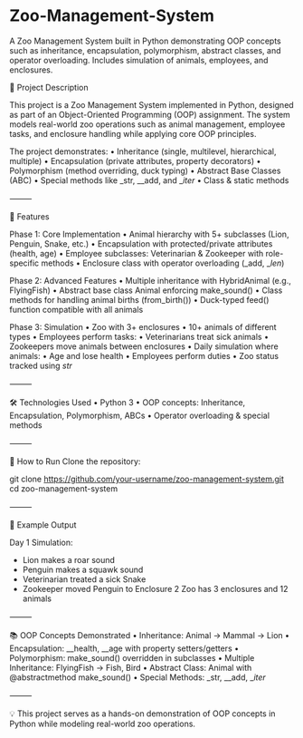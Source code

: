 # Zoo-Management-System
A Zoo Management System built in Python demonstrating OOP concepts such as inheritance, encapsulation, polymorphism, abstract classes, and operator overloading. Includes simulation of animals, employees, and enclosures.


📌 Project Description

This project is a Zoo Management System implemented in Python, designed as part of an Object-Oriented Programming (OOP) assignment.
The system models real-world zoo operations such as animal management, employee tasks, and enclosure handling while applying core OOP principles.

The project demonstrates:
	•	Inheritance (single, multilevel, hierarchical, multiple)
	•	Encapsulation (private attributes, property decorators)
	•	Polymorphism (method overriding, duck typing)
	•	Abstract Base Classes (ABC)
	•	Special methods like _str, __add, and __iter_
	•	Class & static methods

⸻

🎯 Features

Phase 1: Core Implementation
	•	Animal hierarchy with 5+ subclasses (Lion, Penguin, Snake, etc.)
	•	Encapsulation with protected/private attributes (health, age)
	•	Employee subclasses: Veterinarian & Zookeeper with role-specific methods
	•	Enclosure class with operator overloading (_add, __len_)

Phase 2: Advanced Features
	•	Multiple inheritance with HybridAnimal (e.g., FlyingFish)
	•	Abstract base class Animal enforcing make_sound()
	•	Class methods for handling animal births (from_birth())
	•	Duck-typed feed() function compatible with all animals

Phase 3: Simulation
	•	Zoo with 3+ enclosures
	•	10+ animals of different types
	•	Employees perform tasks:
	•	Veterinarians treat sick animals
	•	Zookeepers move animals between enclosures
	•	Daily simulation where animals:
	•	Age and lose health
	•	Employees perform duties
	•	Zoo status tracked using _str_

⸻

🛠 Technologies Used
	•	Python 3
	•	OOP concepts: Inheritance, Encapsulation, Polymorphism, ABCs
	•	Operator overloading & special methods

⸻

🚀 How to Run
	Clone the repository:

git clone https://github.com/your-username/zoo-management-system.git
cd zoo-management-system

⸻

📸 Example Output

Day 1 Simulation:
- Lion makes a roar sound
- Penguin makes a squawk sound
- Veterinarian treated a sick Snake
- Zookeeper moved Penguin to Enclosure 2
Zoo has 3 enclosures and 12 animals


⸻

📚 OOP Concepts Demonstrated
	•	Inheritance: Animal → Mammal → Lion
	•	Encapsulation: __health, __age with property setters/getters
	•	Polymorphism: make_sound() overridden in subclasses
	•	Multiple Inheritance: FlyingFish → Fish, Bird
	•	Abstract Class: Animal with @abstractmethod make_sound()
	•	Special Methods: _str, __add, __iter_

⸻

💡 This project serves as a hands-on demonstration of OOP concepts in Python while modeling real-world zoo operations.
